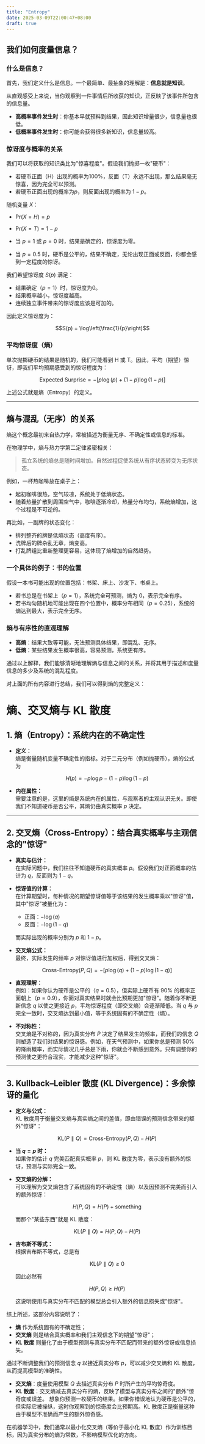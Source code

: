 ```yaml
---
title: "Entropy"
date: 2025-03-09T22:00:47+08:00
draft: true
---
```


## 我们如何度量信息？

### 什么是信息？

首先，我们定义什么是信息。一个最简单、最抽象的理解是：**信息就是知识**。

从直观感受上来说，当你观察到一件事情后所收获的知识，正反映了该事件所包含的信息量。

- **高概率事件发生时**：你基本早就预料到结果，因此知识增量很少，信息量也很低。
- **低概率事件发生时**：你可能会获得很多新知识，信息量较高。

### 惊讶度与概率的关系

我们可以将获取的知识类比为"惊喜程度"。假设我们抛掷一枚"硬币"：

- 若硬币正面（H）出现的概率为100%，反面（T）永远不出现，那么结果毫无惊喜，因为完全可以预测。
- 若硬币正面出现的概率为$p$，则反面出现的概率为 $1-p$。

随机变量 $X$：

- $\text{Pr}(X = H) = p$
    
- $\text{Pr}(X = T) = 1 - p$
    
- 当 $p = 1$ 或 $p = 0$ 时，结果是确定的，惊讶度为零。
    
- 当 $p = 0.5$ 时，硬币是公平的，结果不确定，无论出现正面或反面，你都会感到一定程度的惊讶。
    

我们希望惊讶度 $S(p)$ 满足：

- 结果确定（$p = 1$）时，惊讶度为0。
- 结果概率越小，惊讶度越高。
- 连续独立事件带来的惊讶度应该是可加的。

因此定义惊讶度为：

$$S(p) = \log\left(\frac{1}{p}\right)$$

### 平均惊讶度（熵）

单次抛掷硬币的结果是随机的，我们可能看到 H 或 T。因此，平均（期望）惊讶，即我们平均预期感受到的惊讶程度为：

$$\text{Expected Surprise} = -[p \log(p) + (1 - p) \log(1 - p)]$$

上述公式就是熵（Entropy）的定义。

---

## 熵与混乱（无序）的关系

熵这个概念最初来自热力学，常被描述为衡量无序、不确定性或信息的标准。

在物理学中，熵与热力学第二定律紧密相关：

> 孤立系统的熵总是随时间增加。自然过程促使系统从有序状态转变为无序状态。

例如，一杯热咖啡放在桌子上：

- 起初咖啡很热，空气较凉，系统处于低熵状态。
- 随着热量扩散到周围空气中，咖啡逐渐冷却，热量分布均匀，系统熵增加，这个过程是不可逆的。

再比如，一副牌的状态变化：

- 排列整齐的牌是低熵状态（高度有序）。
- 洗牌后的牌杂乱无章，熵变高。
- 打乱牌组比重新整理更容易，这体现了熵增加的自然趋势。

### 一个具体的例子：书的位置

假设一本书可能出现的位置包括：书架、床上、沙发下、书桌上。

- 若书总是在书架上（$p = 1$），系统完全可预测，熵为 0，表示完全有序。
- 若书均匀随机地可能出现在四个位置中，概率分布相同（$p = 0.25$），系统的熵达到最大，表示完全无序。

### 熵与有序性的直观理解

- **高熵**：结果大致等可能，无法预测具体结果，即混乱、无序。
- **低熵**：某些结果发生概率很高，容易预测，系统更有序。

通过以上解释，我们能够清晰地理解熵与信息之间的关系，并将其用于描述和度量信息的多少及系统的混乱程度。


对上面的所有内容进行总结，我们可以得到熵的完整定义：

# 熵、交叉熵与 KL 散度

## 1. 熵（Entropy）：系统内在的不确定性

- **定义：**  
    熵是衡量随机变量不确定性的指标。对于二元分布（例如抛硬币），熵的公式为
    
    $$H(p) = -p \log p - (1-p) \log (1-p)$$
- **内在属性：**  
    需要注意的是，这里的熵是系统内在的属性，与观察者的主观认识无关。即使我们不知道硬币是否公平，其熵仍由真实概率 $p$ 决定。
    

---

## 2. 交叉熵（Cross-Entropy）：结合真实概率与主观信念的"惊讶"

- **真实与估计：**  
    在实际问题中，我们往往不知道硬币的真实概率 $p$。假设我们对正面概率的估计为 $q$，反面则为 $1-q$。
    
- **惊讶值的计算：**  
    在计算期望时，每种情况的期望惊讶值等于该结果的发生概率乘以"惊讶"值，其中"惊讶"被量化为：
    
    - 正面：$-\log(q)$
    - 反面：$-\log(1-q)$
    
    而实际出现的概率分别为 $p$ 和 $1-p$。
    
- **交叉熵公式：**  
    最终，实际发生的频率 $p$ 对惊讶值进行加权后，得到交叉熵：
    
    $$\text{Cross-Entropy}(P, Q) = -\bigl[ p \log(q) + (1-p) \log(1-q) \bigr]$$
- **直观理解：**  
    例如：如果你认为硬币是公平的（$q = 0.5$），但实际上硬币有 90% 的概率正面朝上（$p = 0.9$），你面对真实结果时就会比预期更加"惊讶"。随着你不断更新信念 $q$ 以使之更接近 $p$，平均惊讶程度（即交叉熵）会逐渐降低。当 $q$ 与 $p$ 完全一致时，交叉熵达到最小值，等于系统固有的不确定性（熵）。
    
- **不对称性：**  
    交叉熵是不对称的，因为真实分布 $P$ 决定了结果发生的频率，而我们的信念 $Q$ 则塑造了我们对结果的惊讶感。例如，在天气预测中，如果你总是预测 50% 的降雨概率，而实际情况几乎总是下雨，你就会不断感到意外。只有调整你的预测使之更符合现实，才能减少这种"惊讶"。
    

---

## 3. Kullback–Leibler 散度 (KL Divergence)：多余惊讶的量化

- **定义与公式：**  
    KL 散度用于衡量交叉熵与真实熵之间的差值，即由错误的预测信念带来的额外"惊讶"：
    
    $$\text{KL}(P \parallel Q) = \text{Cross-Entropy}(P, Q) - H(P)$$
- **当 $q = p$ 时：**  
    如果你的估计 $q$ 完美匹配真实概率 $p$，则 KL 散度为零，表示没有额外的惊讶，预测与实际完全一致。
    
- **交叉熵的分解：**  
    可以理解为交叉熵包含了系统固有的不确定性（熵）以及因预测不完美而引入的额外惊讶：
    
    $$H(P, Q) = H(P) + \text{something}$$
    
    而那个"某些东西"就是 KL 散度：
    
    $$\text{KL}(P \parallel Q) = H(P, Q) - H(P)$$
- **吉布斯不等式：**  
    根据吉布斯不等式，总是有
    
    $$\text{KL}(P \parallel Q) \geq 0$$
    
    因此必然有
    
    $$H(P, Q) \geq H(P)$$
    
    这说明使用与真实分布不匹配的模型总会引入额外的信息损失或"惊讶"。
    


综上所述，这部分内容说明了：

- **熵** 作为系统固有的不确定性；
- **交叉熵** 则是结合真实概率和我们主观信念下的期望"惊讶"；
- **KL 散度** 则量化了由于模型预测与真实分布不匹配而带来的额外惊讶或信息损失。

通过不断调整我们的预测信念 $q$ 以接近真实分布 $p$，可以减少交叉熵和 KL 散度，从而提高模型的准确性。

- **交叉熵**：度量使用模型 $Q$ 去描述真实分布 $P$ 时所产生的平均惊奇度。
- **KL 散度**：交叉熵减去真实分布的熵，反映了模型与真实分布之间的"额外"惊奇度或误差。
想象你预测一枚硬币的结果。如果你错误地认为硬币是公平的，但实际它被操纵，这时你观察到的惊奇度会比预期高。KL 散度正是衡量这种由于模型不准确而产生的额外惊奇感。

在机器学习中，我们通常以最小化交叉熵（等价于最小化 KL 散度）作为训练目标，因为真实分布的熵为常数，不影响模型优化的方向。

